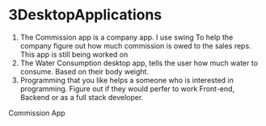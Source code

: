 # 3DesktopApplications

1) The Commission app is a company app. I use swing To help the company figure out how much commission is owed to the sales reps. This app is still being worked on 
2) The Water Consumption desktop app, tells the user how much water to consume. Based on their body weight.
3) Programming that you like helps a someone who is interested in programming. Figure out if they would perfer to work Front-end, 
Backend or as a full stack developer.


Commission App 
